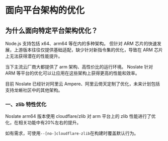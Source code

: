 # 面向平台架构的优化

## 为什么面向特定平台架构优化？

Node.js 支持包括 x64、arm64 等在内的多种架构。 但针对 ARM 芯片的快速发展，上游版本往往仅提供基础适配，缺少针对新指令集的优化，导致在 ARM 芯片上无法获得潜在的性能提升。

当下主流云厂商大都提供了 arm 架构、高性价比的运行环境。 Noslate 针对 ARM 等平台的优化可以让应用在这些架构上获得更高的性能和效率。

目前 Noslate 已经针对阿里云 Ampere、阿里云倚天定制了优化，未来计划包括支持龙蜥社区中的其他架构。

### 一、zlib 特性优化

Noslate arm64 版本使用 cloudflare/zlib 对 arm 平台上的 zlib 性能进行了优化，在相关功能中有20%左右的提升。

如有需求，可使用`--[no-]cloudflare-zlib`在构建时覆盖默认行为。
